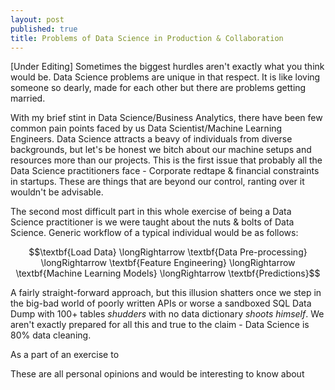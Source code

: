 ```yaml
---
layout: post
published: true
title: Problems of Data Science in Production & Collaboration
---
```


[Under Editing]
Sometimes the biggest hurdles aren't exactly what you think would be. Data Science problems are unique in that respect. It is like loving someone so dearly, made for each other but there are problems getting married.

With my brief stint in Data Science/Business Analytics, there have been few common pain points faced by us Data Scientist/Machine Learning Engineers. Data Science attracts a beavy of individuals from diverse backgrounds, but let's be honest we bitch about our machine setups and resources more than our projects. This is the first issue that probably all the Data Science practitioners face - Corporate redtape & financial constraints in startups. These are things that are beyond our control, ranting over it wouldn't be advisable.

The second most difficult part in this whole exercise of being a Data Science practitioner is we were taught about the nuts & bolts of Data Science. Generic workflow of a typical individual would be as follows:

$$\textbf{Load Data} \longRightarrow \textbf{Data Pre-processing} \longRightarrow \textbf{Feature Engineering} \longRightarrow \textbf{Machine Learning Models} \longRightarrow \textbf{Predictions}$$

A fairly straight-forward approach, but this illusion shatters once we step in the big-bad world of poorly written APIs or worse a sandboxed SQL Data Dump with 100+ tables *shudders* with no data dictionary *shoots himself*. We aren't exactly prepared for all this and true to the claim - Data Science is 80% data cleaning. 

As a part of an exercise to 

These are all personal opinions and would be interesting to know about
